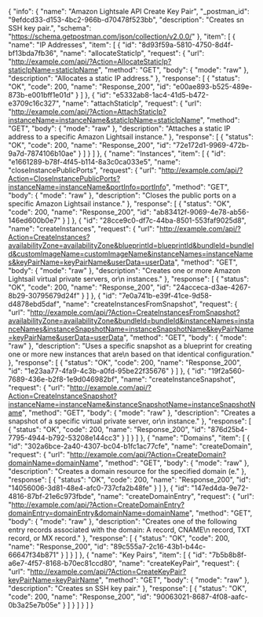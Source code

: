 {
  "info": {
    "name": "Amazon Lightsale API Create Key Pair",
    "_postman_id": "9efdcd33-d153-4bc2-966b-d70478f523bb",
    "description": "Creates sn SSH key pair.",
    "schema": "https://schema.getpostman.com/json/collection/v2.0.0/"
  },
  "item": [
    {
      "name": "IP Addresses",
      "item": [
        {
          "id": "8d93f59a-5810-4750-8d4f-bf13bda7fb36",
          "name": "allocateStaticIp",
          "request": {
            "url": "http://example.com/api/?Action=AllocateStaticIp?staticIpName=staticIpName",
            "method": "GET",
            "body": {
              "mode": "raw"
            },
            "description": "Allocates a static IP address."
          },
          "response": [
            {
              "status": "OK",
              "code": 200,
              "name": "Response_200",
              "id": "e00ae893-b525-489e-873b-e001bff1e01d"
            }
          ]
        },
        {
          "id": "e5332ab8-1ac4-41d5-b472-e3709c16c327",
          "name": "attachStaticIp",
          "request": {
            "url": "http://example.com/api/?Action=AttachStaticIp?instanceName=instanceName&staticIpName=staticIpName",
            "method": "GET",
            "body": {
              "mode": "raw"
            },
            "description": "Attaches a static IP address to a specific Amazon Lightsail instance."
          },
          "response": [
            {
              "status": "OK",
              "code": 200,
              "name": "Response_200",
              "id": "72e172d1-9969-472b-9a7d-7874106b10ae"
            }
          ]
        }
      ]
    },
    {
      "name": "Instances",
      "item": [
        {
          "id": "e1661289-b78f-4f45-b114-8a3c0ca033e5",
          "name": "closeInstancePublicPorts",
          "request": {
            "url": "http://example.com/api/?Action=CloseInstancePublicPorts?instanceName=instanceName&portInfo=portInfo",
            "method": "GET",
            "body": {
              "mode": "raw"
            },
            "description": "Closes the public ports on a specific Amazon Lightsail instance."
          },
          "response": [
            {
              "status": "OK",
              "code": 200,
              "name": "Response_200",
              "id": "ab83412f-9069-4e78-ab56-146ed600b0e7"
            }
          ]
        },
        {
          "id": "28cce9c0-df7c-44ba-8501-553faf9025d8",
          "name": "createInstances",
          "request": {
            "url": "http://example.com/api/?Action=CreateInstances?availabilityZone=availabilityZone&blueprintId=blueprintId&bundleId=bundleId&customImageName=customImageName&instanceNames=instanceNames&keyPairName=keyPairName&userData=userData",
            "method": "GET",
            "body": {
              "mode": "raw"
            },
            "description": "Creates one or more Amazon Lightsail virtual private servers, or\n        instances."
          },
          "response": [
            {
              "status": "OK",
              "code": 200,
              "name": "Response_200",
              "id": "24acceca-d3ae-4267-8b29-30795679d24f"
            }
          ]
        },
        {
          "id": "7e0a741b-e39f-41ce-9d58-d4878ebd5daf",
          "name": "createInstancesFromSnapshot",
          "request": {
            "url": "http://example.com/api/?Action=CreateInstancesFromSnapshot?availabilityZone=availabilityZone&bundleId=bundleId&instanceNames=instanceNames&instanceSnapshotName=instanceSnapshotName&keyPairName=keyPairName&userData=userData",
            "method": "GET",
            "body": {
              "mode": "raw"
            },
            "description": "Uses a specific snapshot as a blueprint for creating one or more new instances that are\n      based on that identical configuration."
          },
          "response": [
            {
              "status": "OK",
              "code": 200,
              "name": "Response_200",
              "id": "1e23aa77-4fa9-4c3b-a0fd-95be22f35676"
            }
          ]
        },
        {
          "id": "19f2a560-7689-436e-b2f8-1e9d046982bf",
          "name": "createInstanceSnapshot",
          "request": {
            "url": "http://example.com/api/?Action=CreateInstanceSnapshot?instanceName=instanceName&instanceSnapshotName=instanceSnapshotName",
            "method": "GET",
            "body": {
              "mode": "raw"
            },
            "description": "Creates a snapshot of a specific virtual private server, or\n        instance."
          },
          "response": [
            {
              "status": "OK",
              "code": 200,
              "name": "Response_200",
              "id": "876d25b4-7795-4944-b792-53208e144cc3"
            }
          ]
        }
      ]
    },
    {
      "name": "Domains",
      "item": [
        {
          "id": "302a6bce-2a40-4307-bc04-b1fc1ac77cfe",
          "name": "createDomain",
          "request": {
            "url": "http://example.com/api/?Action=CreateDomain?domainName=domainName",
            "method": "GET",
            "body": {
              "mode": "raw"
            },
            "description": "Creates a domain resource for the specified domain (e."
          },
          "response": [
            {
              "status": "OK",
              "code": 200,
              "name": "Response_200",
              "id": "14056006-3d81-48e4-afc0-737cfa2b48fe"
            }
          ]
        },
        {
          "id": "147ed4da-9e72-4816-87bf-21e6c973fbde",
          "name": "createDomainEntry",
          "request": {
            "url": "http://example.com/api/?Action=CreateDomainEntry?domainEntry=domainEntry&domainName=domainName",
            "method": "GET",
            "body": {
              "mode": "raw"
            },
            "description": "Creates one of the following entry records associated with the domain: A record, CNAME\n      record, TXT record, or MX record."
          },
          "response": [
            {
              "status": "OK",
              "code": 200,
              "name": "Response_200",
              "id": "89c555a7-2c16-43b1-b44c-66647f34b871"
            }
          ]
        }
      ]
    },
    {
      "name": "Key Pairs",
      "item": [
        {
          "id": "7b5b8b8f-a6e7-4f57-8168-b70ec81ccd80",
          "name": "createKeyPair",
          "request": {
            "url": "http://example.com/api/?Action=CreateKeyPair?keyPairName=keyPairName",
            "method": "GET",
            "body": {
              "mode": "raw"
            },
            "description": "Creates sn SSH key pair."
          },
          "response": [
            {
              "status": "OK",
              "code": 200,
              "name": "Response_200",
              "id": "90063021-8687-4f08-aafc-0b3a25e7b05e"
            }
          ]
        }
      ]
    }
  ]
}